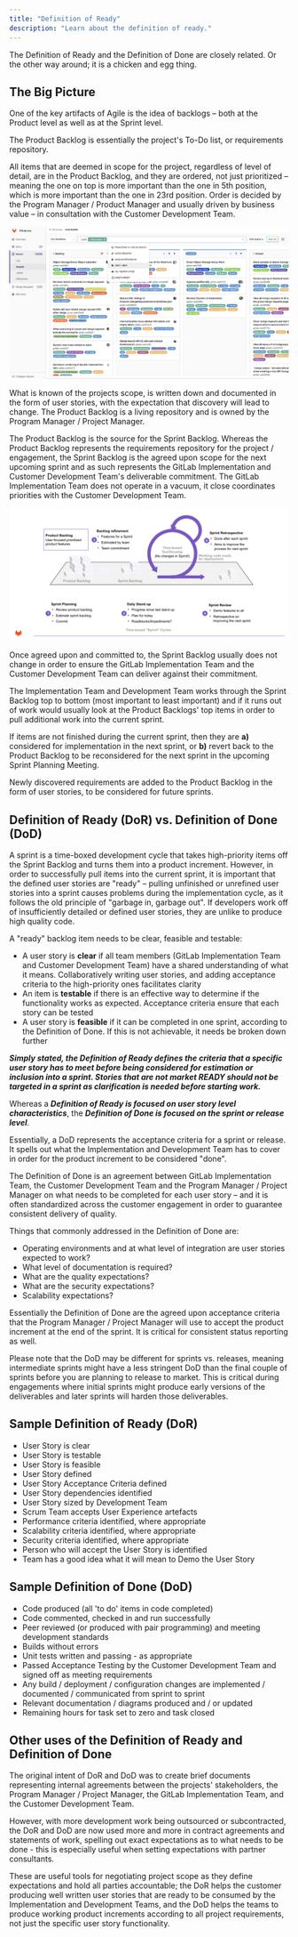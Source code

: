 ```yaml
---
title: "Definition of Ready"
description: "Learn about the definition of ready."
---
```


The Definition of Ready and the Definition of Done are closely related. Or the other way around; it is a chicken and egg thing.

## The Big Picture

One of the key artifacts of Agile is the idea of backlogs – both at the Product level as well as at the Sprint level.

The Product Backlog is essentially the project's To-Do list, or requirements repository.

All items that are deemed in scope for the project, regardless of level of detail, are in the Product Backlog, and they are ordered, not just prioritized – meaning the one on top is more important than the one in 5th position, which is more important than the one in 23rd position. Order is decided by the Program Manager / Product Manager and usually driven by business value – in consultation with the Customer Development Team.

![Example Backlog](../definition-of-done/Backlog.png)

What is known of the projects scope, is written down and documented in the form of user stories, with the expectation that discovery will lead to change. The Product Backlog is a living repository and is owned by the Program Manager / Project Manager.

The Product Backlog is the source for the Sprint Backlog. Whereas the Product Backlog represents the requirements repository for the project / engagement, the Sprint Backlog is the agreed upon scope for the next upcoming sprint and as such represents the GitLab Implementation and Customer Development Team's deliverable commitment. The GitLab Implementation Team does not operate in a vacuum, it close coordinates priorities with the Customer Development Team.

![IterationCycle.jpg](../definition-of-done/IterationCycle.jpg)

Once agreed upon and committed to, the Sprint Backlog usually does not change in order to ensure the GitLab Implementation Team and the Customer Development Team can deliver against their commitment.

The Implementation Team and Development Team works through the Sprint Backlog top to bottom (most important to least important) and if it runs out of work would usually look at the Product Backlogs' top items in order to pull additional work into the current sprint.

If items are not finished during the current sprint, then they are **a)** considered for implementation in the next sprint, or **b)** revert back to the Product Backlog to be reconsidered for the next sprint in the upcoming Sprint Planning Meeting.

Newly discovered requirements are added to the Product Backlog in the form of user stories, to be considered for future sprints.

## Definition of Ready (DoR) vs. Definition of Done (DoD)

A sprint is a time-boxed development cycle that takes high-priority items off the Sprint Backlog and turns them into a product increment. However, in order to successfully pull items into the current sprint, it is important that the defined user stories are "ready" – pulling unfinished or unrefined user stories into a sprint causes problems during the implementation cycle, as it follows the old principle of "garbage in, garbage out". If developers work off of insufficiently detailed or defined user stories, they are unlike to produce high quality code.

A "ready" backlog item needs to be clear, feasible and testable:

* A user story is **clear** if all team members (GitLab Implementation Team and Customer Development Team) have a shared understanding of what it means. Collaboratively writing user stories, and adding acceptance criteria to the high-priority ones facilitates clarity
* An item is **testable** if there is an effective way to determine if the functionality works as expected. Acceptance criteria ensure that each story can be tested
* A user story is **feasible** if it can be completed in one sprint, according to the Definition of Done. If this is not achievable, it needs be broken down further

**_Simply stated, the Definition of Ready defines the criteria that a specific user story has to meet before being considered for estimation or inclusion into a sprint. Stories that are not market READY should not be targeted in a sprint as clarification is needed before starting work._**

Whereas a **_Definition of Ready is focused on user story level characteristics_**, the **_Definition of Done is focused on the sprint or release level_**.

Essentially, a DoD represents the acceptance criteria for a sprint or release. It spells out what the Implementation and Development Team has to cover in order for the product increment to be considered "done".

The Definition of Done is an agreement between GitLab Implementation Team, the Customer Development Team and the Program Manager / Project Manager on what needs to be completed for each user story – and it is often standardized across the customer engagement in order to guarantee consistent delivery of quality.

Things that commonly addressed in the Definition of Done are:

* Operating environments and at what level of integration are user stories expected to work?
* What level of documentation is required?
* What are the quality expectations?
* What are the security expectations?
* Scalability expectations?

Essentially the Definition of Done are the agreed upon acceptance criteria that the Program Manager / Project Manager will use to accept the product increment at the end of the sprint. It is critical for consistent status reporting as well.

Please note that the DoD may be different for sprints vs. releases, meaning intermediate sprints might have a less stringent DoD than the final couple of sprints before you are planning to release to market. This is critical during engagements where initial sprints might produce early versions of the deliverables and later sprints will harden those deliverables.

## Sample Definition of Ready (DoR)

* User Story is clear
* User Story is testable
* User Story is feasible
* User Story defined
* User Story Acceptance Criteria defined
* User Story dependencies identified
* User Story sized by Development Team
* Scrum Team accepts User Experience artefacts
* Performance criteria identified, where appropriate
* Scalability criteria identified, where appropriate
* Security criteria identified, where appropriate
* Person who will accept the User Story is identified
* Team has a good idea what it will mean to Demo the User Story

## Sample Definition of Done (DoD)

* Code produced (all 'to do' items in code completed)
* Code commented, checked in and run successfully
* Peer reviewed (or produced with pair programming) and meeting development standards
* Builds without errors
* Unit tests written and passing - as appropriate
* Passed Acceptance Testing by the Customer Development Team and signed off as meeting requirements
* Any build / deployment / configuration changes are implemented / documented / communicated from sprint to sprint
* Relevant documentation / diagrams produced and / or updated
* Remaining hours for task set to zero and task closed

## Other uses of the Definition of Ready and Definition of Done

The original intent of DoR and DoD was to create brief documents representing internal agreements between the projects' stakeholders, the Program Manager / Project Manager, the GitLab Implementation Team, and the Customer Development Team.

However, with more development work being outsourced or subcontracted, the DoR and DoD are now used more and more in contract agreements and statements of work, spelling out exact expectations as to what needs to be done - this is especially useful when setting expectations with partner consultants.

These are useful tools for negotiating project scope as they define expectations and hold all parties accountable; the DoR helps the customer producing well written user stories that are ready to be consumed by the Implementation and Development Teams, and the DoD helps the teams to produce working product increments according to all project requirements, not just the specific user story functionality.
